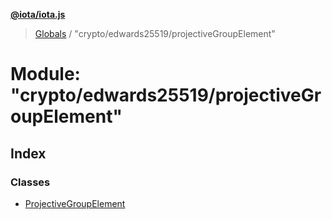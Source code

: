 **[@iota/iota.js](../README.md)**

> [Globals](../README.md) / "crypto/edwards25519/projectiveGroupElement"

# Module: "crypto/edwards25519/projectiveGroupElement"

## Index

### Classes

* [ProjectiveGroupElement](../classes/_crypto_edwards25519_projectivegroupelement_.projectivegroupelement.md)
